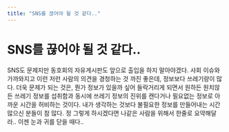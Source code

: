 ```yaml
---
title: "SNS를 끊어야 될 것 같다.."
---
```

# SNS를 끊어야 될 것 같다..

SNS도 문제지만 동호회의 자유게시판도 앞으로 출입을 하지 말아야겠다.
사회 이슈와 가까와지고 이런 저런 사람의 의견을 경청하는 것 까진 좋은데,
정보보다 쓰레기량이 많다. 
더욱 문제가 되는 것은, 뭔가 정보가 있을까 싶어 들락거리게 되면서 원하든 원치않든 쓰레기 정보를 섭취함과 동시에 쓰레기 정보의 진위를 캔다거나 필요없는 정보로 아까운 시간을 허비하는 것이다.
내가 생각하는 것보다 불필요한 정보를 만들어내는 시간 많으신 분들이 참 많다.
정 그렇게 하시겠다면 나같은 사람을 위해서 한줄로 요약해달라..
이젠 눈과 귀를 닫을 때다..


